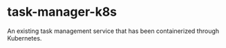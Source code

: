 # task-manager-k8s
An existing task management service that has been containerized through Kubernetes.
